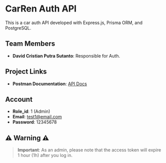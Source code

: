 # CarRen Auth API

This is a car auth API developed with Express.js, Prisma ORM, and PostgreSQL.

## Team Members
- **David Cristian Putra Sutanto**: Responsible for Auth.

## Project Links
- **Postman Documentation**: [API Docs](https://documenter.getpostman.com/view/30704956/2sAY4uCPEK)

## Account
- **Role_id**: 1 (Admin)
- **Email**: test1@email.com
- **Password**: 12345678

## ⚠️ Warning ⚠️
> **Important**: As an admin, please note that the access token will expire 1 hour (1h) after you log in.